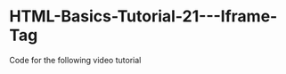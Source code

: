 HTML-Basics-Tutorial-21---Iframe-Tag
====================================

Code for the following video tutorial 
